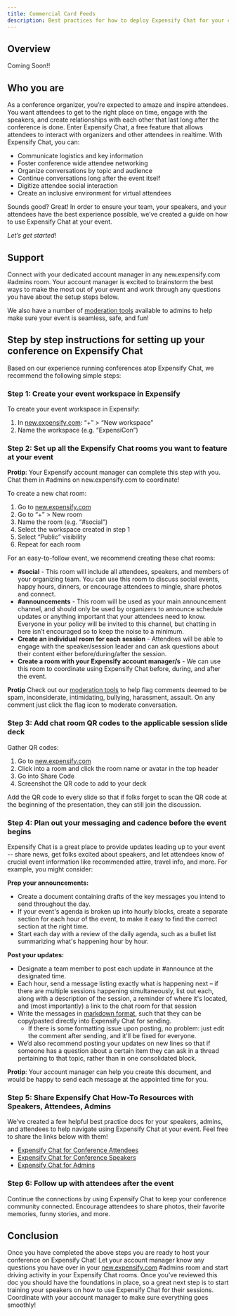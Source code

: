 ```yaml
---
title: Commercial Card Feeds
description: Best practices for how to deploy Expensify Chat for your conference
---
```

## Overview
Coming Soon!!

## Who you are
As a conference organizer, you’re expected to amaze and inspire attendees. You want attendees to get to the right place on time, engage with the speakers, and create relationships with each other that last long after the conference is done. Enter Expensify Chat, a free feature that allows attendees to interact with organizers and other attendees in realtime. With Expensify Chat, you can:

- Communicate logistics and key information
- Foster conference wide attendee networking
- Organize conversations by topic and audience
- Continue conversations long after the event itself
- Digitize attendee social interaction
- Create an inclusive environment for virtual attendees

Sounds good? Great! In order to ensure your team, your speakers, and your attendees have the best experience possible, we’ve created a guide on how to use Expensify Chat at your event.

*Let’s get started!*


## Support
Connect with your dedicated account manager in any new.expensify.com #admins room. Your account manager is excited to brainstorm the best ways to make the most out of your event and work through any questions you have about the setup steps below.

We also have a number of [moderation tools](https://help.expensify.com/articles/other/Everything-About-Chat#flagging-content-as-offensive) available to admins to help make sure your event is seamless, safe, and fun!

## Step by step instructions for setting up your conference on Expensify Chat
Based on our experience running conferences atop Expensify Chat, we recommend the following simple steps:

### Step 1: Create your event workspace in Expensify
To create your event workspace in Expensify:
1. In [new.expensify.com](https://new.expensify.com): “+” > “New workspace”
1. Name the workspace (e.g. “ExpensiCon”)

### Step 2: Set up all the Expensify Chat rooms you want to feature at your event
**Protip**: Your Expensify account manager can complete this step with you. Chat them in #admins on new.expensify.com to coordinate!

To create a new chat room:
1. Go to [new.expensify.com](https://new.expensify.com)
1. Go to “+” > New room
1. Name the room (e.g. “#social”)
1. Select the workspace created in step 1
1. Select “Public” visibility
1. Repeat for each room

For an easy-to-follow event, we recommend creating these chat rooms:

- **#social** - This room will include all attendees, speakers, and members of your organizing team. You can use this room to discuss social events, happy hours, dinners, or encourage attendees to mingle, share photos and connect.
- **#announcements** - This room will be used as your main announcement channel, and should only be used by organizers to announce schedule updates or anything important that your attendees need to know. Everyone in your policy will be invited to this channel, but chatting in here isn’t encouraged so to keep the noise to a minimum.
- **Create an individual room for each session** - Attendees will be able to engage with the speaker/session leader and can ask questions about their content either before/during/after the session.
- **Create a room with your Expensify account manager/s** - We can use this room to coordinate using Expensify Chat before, during, and after the event.

**Protip** Check out our [moderation tools](https://help.expensify.com/articles/other/Everything-About-Chat#flagging-content-as-offensive) to help flag comments deemed to be spam, inconsiderate, intimidating, bullying, harassment, assault. On any comment just click the flag icon to moderate conversation.

### Step 3: Add chat room QR codes to the applicable session slide deck
Gather QR codes:
1. Go to [new.expensify.com](https://new.expensify.com)
1. Click into a room and click the room name or avatar in the top header
1. Go into Share Code
1. Screenshot the QR code to add to your deck

Add the QR code to every slide so that if folks forget to scan the QR code at the beginning of the presentation, they can still join the discussion.

### Step 4: Plan out your messaging and cadence before the event begins
Expensify Chat is a great place to provide updates leading up to your event -- share news, get folks excited about speakers, and let attendees know of crucial event information like recommended attire, travel info, and more. For example, you might consider:

**Prep your announcements:**
- Create a document containing drafts of the key messages you intend to send throughout the day.
- If your event's agenda is broken up into hourly blocks, create a separate section for each hour of the event, to make it easy to find the correct section at the right time.
- Start each day with a review of the daily agenda, such as a bullet list summarizing what's happening hour by hour.

**Post your updates:**
- Designate a team member to post each update in #announce at the designated time.
- Each hour, send a message listing exactly what is happening next – if there are multiple sessions happening simultaneously, list out each, along with a description of the session, a reminder of where it's located, and (most importantly) a link to the chat room for that session
- Write the messages in [markdown format](https://help.expensify.com/articles/other/Everything-About-Chat#how-to-format-text), such that they can be copy/pasted directly into Expensify Chat for sending.
  - If there is some formatting issue upon posting, no problem: just edit the comment after sending, and it'll be fixed for everyone.
- We’d also recommend posting your updates on new lines so that if someone has a question about a certain item they can ask in a thread pertaining to that topic, rather than in one consolidated block.

**Protip**: Your account manager can help you create this document, and would be happy to send each message at the appointed time for you.

### Step 5: Share Expensify Chat How-To Resources with Speakers, Attendees, Admins
We’ve created a few helpful best practice docs for your speakers, admins, and attendees to help navigate using Expensify Chat at your event. Feel free to share the links below with them!

- [Expensify Chat for Conference Attendees](https://help.expensify.com/articles/other/Expensify-Chat-For-Conference-Attendees)
- [Expensify Chat for Conference Speakers](https://help.expensify.com/articles/other/Expensify-Chat-For-Conference-Speakers)
- [Expensify Chat for Admins](https://help.expensify.com/articles/other/Expensify-Chat-For-Admins)

### Step 6: Follow up with attendees after the event
Continue the connections by using Expensify Chat to keep your conference community connected. Encourage attendees to share photos, their favorite memories, funny stories, and more.

## Conclusion
Once you have completed the above steps you are ready to host your conference on Expensify Chat! Let your account manager know any questions you have over in your [new.expensify.com](https://new.expensify.com) #admins room and start driving activity in your Expensify Chat rooms. Once you’ve reviewed this doc you should have the foundations in place, so a great next step is to start training your speakers on how to use Expensify Chat for their sessions. Coordinate with your account manager to make sure everything goes smoothly!